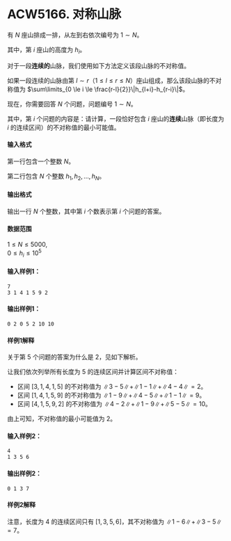 # ACW5166. 对称山脉

有 $N$ 座山排成一排，从左到右依次编号为 $1 \sim N$。

其中，第 $i$ 座山的高度为 $h_i$。

对于一段**连续的**山脉，我们使用如下方法定义该段山脉的不对称值。

如果一段连续的山脉由第 $l \sim r$（$1 \le l \le r \le N$）座山组成，那么该段山脉的不对称值为 $\sum\limits_{0 \le i \le \frac{r-l}{2}}\|h_{l+i}-h_{r-i}\|$。

现在，你需要回答 $N$ 个问题，问题编号 $1 \sim N$。

其中，第 $i$ 个问题的内容是：请计算，一段恰好包含 $i$ 座山的**连续**山脉（即长度为 $i$ 的连续区间）的不对称值的最小可能值。

#### 输入格式

第一行包含一个整数 $N$。

第二行包含 $N$ 个整数 $h_1,h_2,…,h_N$。

#### 输出格式

输出一行 $N$ 个整数，其中第 $i$ 个数表示第 $i$ 个问题的答案。

#### 数据范围

$1 \le N \le 5000$,  
$0 \le h_i \le 10^5$

#### 输入样例1：

```
7
3 1 4 1 5 9 2
```

#### 输出样例1：

```
0 2 0 5 2 10 10
```

#### 样例1解释

关于第 $5$ 个问题的答案为什么是 $2$，见如下解析。

让我们依次列举所有长度为 $5$ 的连续区间并计算区间不对称值：

- 区间 $[3, 1, 4, 1, 5]$ 的不对称值为 $\|3 − 5\| + \|1 − 1\| + \|4 − 4\| = 2$。
- 区间 $[1, 4, 1, 5, 9]$ 的不对称值为 $\|1 − 9\| + \|4 − 5\| + \|1 − 1\| = 9$。
- 区间 $[4, 1, 5, 9, 2]$ 的不对称值为 $\|4 − 2\| + \|1 − 9\| + \|5 − 5\| = 10$。

<!-- -->

由上可知，不对称值的最小可能值为 $2$。

#### 输入样例2：

```
4
1 3 5 6
```

#### 输出样例2：

```
0 1 3 7
```

#### 样例2解释

注意，长度为 $4$ 的连续区间只有 $[1, 3, 5, 6]$，其不对称值为 $\|1 − 6\| + \|3 − 5\| = 7$。

